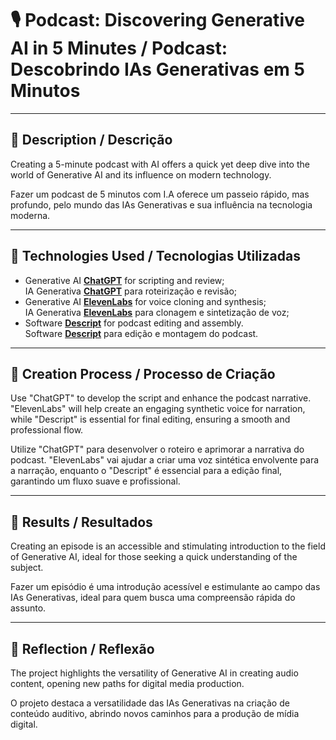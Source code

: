 # 🎙️ Podcast: Discovering Generative AI in 5 Minutes / Podcast: Descobrindo IAs Generativas em 5 Minutos

---

## 📒 Description / Descrição

Creating a 5-minute podcast with AI offers a quick yet deep dive into the world of Generative AI and its influence on modern technology. 

Fazer um podcast de 5 minutos com I.A oferece um passeio rápido, mas profundo, pelo mundo das IAs Generativas e sua influência na tecnologia moderna.  

---

## 🤖 Technologies Used / Tecnologias Utilizadas

- Generative AI **[ChatGPT](https://chat.openai.com)** for scripting and review;  
  IA Generativa **[ChatGPT](https://chat.openai.com)** para roteirização e revisão;  
- Generative AI **[ElevenLabs](https://www.elevenlabs.io)** for voice cloning and synthesis;  
  IA Generativa **[ElevenLabs](https://www.elevenlabs.io)** para clonagem e sintetização de voz;  
- Software **[Descript](https://www.descript.com)** for podcast editing and assembly.  
  Software **[Descript](https://www.descript.com)** para edição e montagem do podcast.  

---

## 🧐 Creation Process / Processo de Criação

Use "ChatGPT" to develop the script and enhance the podcast narrative. "ElevenLabs" will help create an engaging synthetic voice for narration, while "Descript" is essential for final editing, ensuring a smooth and professional flow.  

Utilize "ChatGPT" para desenvolver o roteiro e aprimorar a narrativa do podcast. "ElevenLabs" vai ajudar a criar uma voz sintética envolvente para a narração, enquanto o "Descript" é essencial para a edição final, garantindo um fluxo suave e profissional.  

---

## 🚀 Results / Resultados

Creating an episode is an accessible and stimulating introduction to the field of Generative AI, ideal for those seeking a quick understanding of the subject. 

Fazer um episódio é uma introdução acessível e estimulante ao campo das IAs Generativas, ideal para quem busca uma compreensão rápida do assunto.  

---

## 💭 Reflection / Reflexão

The project highlights the versatility of Generative AI in creating audio content, opening new paths for digital media production.  

O projeto destaca a versatilidade das IAs Generativas na criação de conteúdo auditivo, abrindo novos caminhos para a produção de mídia digital.  
